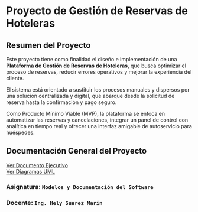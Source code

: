 # Proyecto de Gestión de Reservas de Hoteleras

## Resumen del Proyecto

Este proyecto tiene como finalidad el diseño e implementación de una **Plataforma de Gestión de Reservas de Hoteleras**, que busca optimizar el proceso de reservas, reducir errores operativos y mejorar la experiencia del cliente.  

El sistema está orientado a sustituir los procesos manuales y dispersos por una solución centralizada y digital, que abarque desde la solicitud de reserva hasta la confirmación y pago seguro.  

Como Producto Mínimo Viable (MVP), la plataforma se enfoca en automatizar las reservas y cancelaciones, integrar un panel de control con analítica en tiempo real y ofrecer una interfaz amigable de autoservicio para huéspedes.

## Documentación General del Proyecto

[Ver Documento Ejecutivo](DOCUMENTO_EJECUTIVO.md)  
[Ver Diagramas UML](Images)

### Asignatura: ``` Modelos y Documentación del Software ```
### Docente: ``` Ing. Hely Suarez Marin ```

